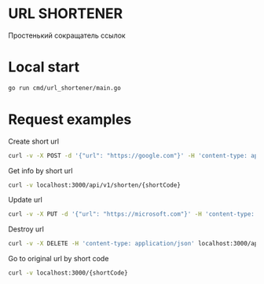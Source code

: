 # URL SHORTENER
Простенький сокращатель ссылок

# Local start
```bash
go run cmd/url_shortener/main.go
```

# Request examples
Create short url
```bash
curl -v -X POST -d '{"url": "https://google.com"}' -H 'content-type: application/json' localhost:3000/api/v1/shorten
```

Get info by short url
```bash
curl -v localhost:3000/api/v1/shorten/{shortCode}
```

Update url
```bash
curl -v -X PUT -d '{"url": "https://microsoft.com"}' -H 'content-type: application/json' localhost:3000/api/v1/shorten/{shortCode}
```

Destroy url
```bash
curl -v -X DELETE -H 'content-type: application/json' localhost:3000/api/v1/shorten/{shortCode}
```

Go to original url by short code
```bash
curl -v localhost:3000/{shortCode}
```
